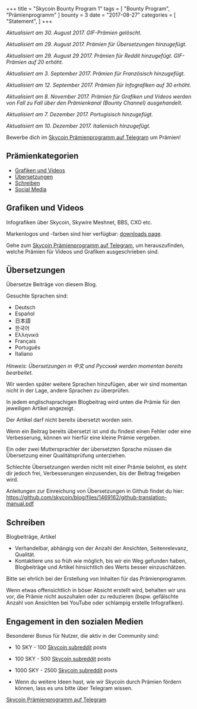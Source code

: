 +++
title = "Skycoin Bounty Program 1"
tags = [
    "Bounty Program",
    "Prämienprogramm"
]
bounty = 3
date = "2017-08-27"
categories = [
    "Statement",
]
+++

*Aktualisiert am 30. August 2017. GIF-Prämien gelöscht.*

*Aktualisiert am 29. August 2017. Prämien für Übersetzungen hinzugefügt.*

*Aktualisiert am 29. August 29 2017. Prämien für Reddit hinzugefügt. GIF-Prämien auf 20 erhöht.*

*Aktualisiert am 3. September 2017. Prämien für Französisch hinzugefügt.*

*Aktualisiert am 12. September 2017. Prämien für Infografiken auf 30 erhöht.*

*Aktualisiert am 8. November 2017. Prämien für Grafiken und Videos werden von Fall zu Fall über den Prämienkanal (Bounty Channel) ausgehandelt.*

*Aktualisiert am 7. Dezember 2017. Portugisisch hinzugefügt.*

*Aktualisiert am 10. Dezember 2017. Italienisch hinzugefügt.*

Bewerbe dich im [Skycoin Prämienprogramm auf Telegram](https://t.me/skycoinbounty) um Prämien!

## Prämienkategorien

<!-- MarkdownTOC autolink="true" bracket="round" -->

- [Grafiken und Videos](#graphics-and-videos)
- [Übersetzungen](#translations)
- [Schreiben](#writing)
- [Social Media](#social-media-engagement)

<!-- /MarkdownTOC -->

## Grafiken und Videos

Infografiken über Skycoin, Skywire Meshnet, BBS, CXO etc.

Markenlogos und -farben sind hier verfügbar: [downloads page](https://www.skycoin.net/downloads).

Gehe zum [Skycoin Prämienprogramm auf Telegram](https://t.me/skycoinbounty), um herauszufinden, welche Prämien für Videos und Grafiken ausgeschrieben sind.

## Übersetzungen

Übersetze Beiträge von diesem Blog.

Gesuchte Sprachen sind:

* Deutsch
* Español
* 日本語
* 한국어
* Ελληνικά
* Français
* Português
* Italiano

*Hinweis: Übersetzungen in 中文 und Рyсский werden momentan bereits bearbeitet.*

Wir werden später weitere Sprachen hinzufügen, aber wir sind momentan nicht in der Lage, andere Sprachen zu überprüfen.

In jedem englischsprachigen Blogbeitrag wird unten die Prämie für den jeweiligen Artikel angezeigt.

Der Artikel darf nicht bereits übersetzt worden sein.

Wenn ein Beitrag bereits übersetzt ist und du findest einen Fehler oder eine Verbesserung, können wir hierfür eine kleine Prämie vergeben. 

Ein oder zwei Muttersprachler der übersetzten Sprache müssen die Übersetzung einer Qualitätsprüfung unterziehen.

Schlechte Übersetzungen werden nicht mit einer Prämie belohnt, es steht dir jedoch frei, Verbesserungen einzusenden, bis der Beitrag freigeben wird.

Anleitungen zur Einreichung von Übersetzungen in Github findet du hier: https://github.com/skycoin/blog/files/1469162/github-translation-manual.pdf

## Schreiben

Blogbeiträge, Artikel

* Verhandelbar, abhängig von der Anzahl der Ansichten, Seitenrelevanz, Qualität.
* Kontaktiere uns so früh wie möglich, bis wir ein Weg gefunden haben, Blogbeiträge und Artikel hinsichtlich des Werts besser einzuschätzen.

Bitte sei ehrlich bei der Erstellung von Inhalten für das Prämienprogramm.

Wenn etwas offensichtlich in böser Absicht erstellt wird, behalten wir uns vor, die Prämie nicht auszuhalen oder zu reduzieren (bspw. gefälschte Anzahl von Ansichten bei YouTube oder schlampig erstelle Infografiken). 

## Engagement in den sozialen Medien

Besonderer Bonus für Nutzer, die aktiv in der Community sind:

* 10 SKY - 100 [Skycoin subreddit](https://reddit.com/r/skycoinproject) posts
* 100 SKY - 500 [Skycoin subreddit](https://reddit.com/r/skycoinproject) posts
* 1000 SKY - 2500 [Skycoin subreddit](https://reddit.com/r/skycoinproject) posts

* Wenn du weitere Ideen hast, wie wir Skycoin durch Prämien fördern können, lass es uns bitte über Telegram wissen.

[Skycoin Prämienprogramm auf Telegram](https://t.me/skycoinbounty)
